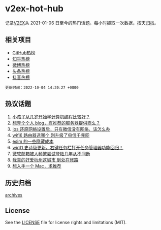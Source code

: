 # v2ex-hot-hub

 记录[V2EX](https://www.v2ex.com/)从 2021-01-06 日至今的热门话题。每小时抓取一次数据，按天[归档](archives)。
 
 ## 相关项目

- [GitHub热榜](https://github.com/snaildev/github-hot-hub)
- [知乎热榜](https://github.com/snaildev/zhihu-hot-hub)
- [微博热榜](https://github.com/snaildev/weibo-hot-hub)
- [头条热榜](https://github.com/snaildev/toutiao-hot-hub)
- [抖音热榜](https://github.com/snaildev/douyin-hot-hub)


 `更新时间：2022-10-04 14:20:27 +0800`

## 热议话题

1. [小孩子从几岁开始学计算机编程比较好？](https://www.v2ex.com/t/884505)
1. [想弄个个人 blog，有推荐的服务器提供商么？](https://www.v2ex.com/t/884582)
1. [Ios 还原网络设置后，只有微信没有网络，该怎么办](https://www.v2ex.com/t/884517)
1. [wifi6 路由器选哪个 刚升级了电信千兆网](https://www.v2ex.com/t/884508)
1. [esim 的一些隐藏成本](https://www.v2ex.com/t/884574)
1. [win11 史诗级更新，右键任务栏打开任务管理器功能回归！](https://www.v2ex.com/t/884547)
1. [微软邮箱被人频繁尝试登陆几年从不间断](https://www.v2ex.com/t/884544)
1. [我真的好爱杭州这城市 到处在修路](https://www.v2ex.com/t/884596)
1. [想入手一个 Mac，求推荐](https://www.v2ex.com/t/884562)

## 历史归档

[archives](archives)

## License

See the [LICENSE](LICENSE) file for license rights and limitations (MIT).
